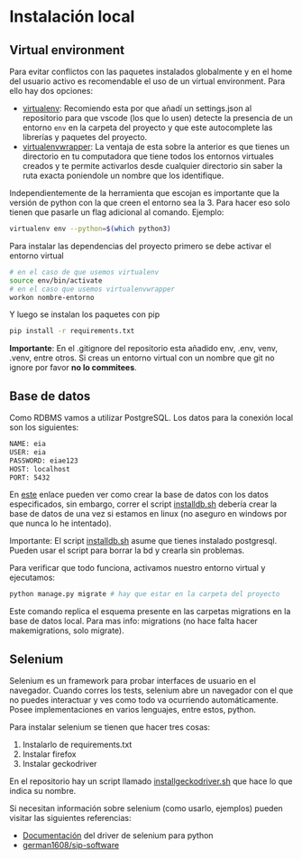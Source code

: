 # Instalación local

## Virtual environment

Para evitar conflictos con las paquetes instalados globalmente y en el home del usuario activo es recomendable el uso de un virtual environment. Para ello hay dos opciones:
* [virtualenv](https://virtualenv.pypa.io/en/stable/): Recomiendo esta por que añadí un settings.json al repositorio para que vscode (los que lo usen) detecte la presencia de un entorno `env` en la carpeta del proyecto y que este autocomplete las librerías y paquetes del proyecto.
* [virtualenvwrapper](https://virtualenvwrapper.readthedocs.io/en/latest/): La ventaja de esta sobre la anterior es que tienes un directorio en tu computadora que tiene todos los entornos virtuales creados y te permite activarlos desde cualquier directorio sin saber la ruta exacta poniendole un nombre que los identifique.

Independientemente de la herramienta que escojan es importante que la versión de python con la que creen el entorno sea la 3. Para hacer eso solo tienen que pasarle un flag adicional al comando. Ejemplo:

```bash
virtualenv env --python=$(which python3)
```

Para instalar las dependencias del proyecto primero se debe activar el entorno virtual

```bash
# en el caso de que usemos virtualenv
source env/bin/activate
# en el caso que usemos virtualenvwrapper
workon nombre-entorno
```

Y luego se instalan los paquetes con pip

```bash
pip install -r requirements.txt
```

**Importante**: En el .gitignore del repositorio esta añadido env, .env, venv, .venv, entre otros. Si creas un entorno virtual con un nombre que git no ignore por favor **no lo commitees**.

## Base de datos
Como RDBMS vamos a utilizar PostgreSQL. Los datos para la conexión local son los siguientes:

```bash
NAME: eia
USER: eia
PASSWORD: eiae123
HOST: localhost
PORT: 5432
```

En [este](https://www.digitalocean.com/community/tutorials/how-to-use-postgresql-with-your-django-application-on-ubuntu-14-04) enlace pueden ver como crear la base de datos con los datos especificados, sin embargo, correr el script [installdb.sh](./installdb.sh) debería crear la base de datos de una vez si estamos en linux (no aseguro en windows por que nunca lo he intentado).

Importante: El script [installdb.sh](./installdb.sh) asume que tienes instalado postgresql. Pueden usar el script para borrar la bd y crearla sin problemas.

Para verificar que todo funciona, activamos nuestro entorno virtual y ejecutamos:

```bash
python manage.py migrate # hay que estar en la carpeta del proyecto
```

Este comando replica el esquema presente en las carpetas migrations en la base de datos local. Para mas info: migrations (no hace falta hacer makemigrations, solo migrate).

## Selenium

Selenium es un framework para probar interfaces de usuario en el navegador. Cuando corres los tests, selenium abre un navegador con el que no puedes interactuar y ves como todo va ocurriendo automáticamente. Posee implementaciones en varios lenguajes, entre estos, python.

Para instalar selenium se tienen que hacer tres cosas:

1. Instalarlo de requirements.txt
2. Instalar firefox
3. Instalar geckodriver

En el repositorio hay un script llamado [installgeckodriver.sh](./installgeckodriver.sh) que hace lo que indica su nombre.

Si necesitan información sobre selenium (como usarlo, ejemplos) pueden visitar las siguientes referencias:
* [Documentación](https://selenium-python.readthedocs.io/index.html) del driver de selenium para python
* [german1608/sip-software](https://github.com/german1608/sip-software)
